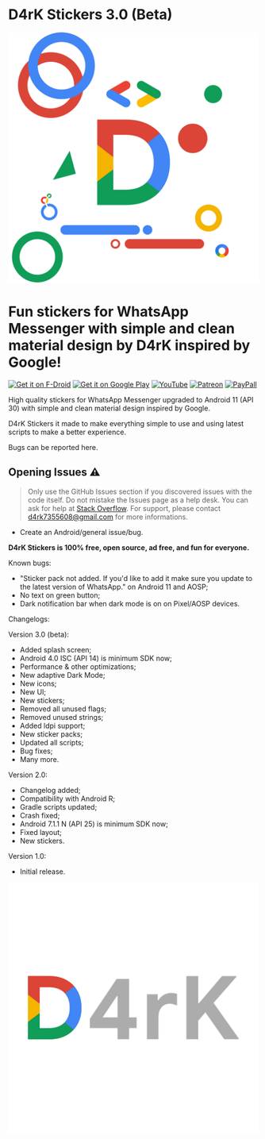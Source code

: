 # D4rK Stickers 3.0 (Beta)
![logo](https://github.com/D4rK7355608/com.d4rk.stickers/blob/master/app/src/main/res/drawable-xxxhdpi/d4rk.png)

# Fun stickers for WhatsApp Messenger with simple and clean material design by D4rK inspired by Google!

[<img src="https://f-droid.org/badge/get-it-on.png"
     alt="Get it on F-Droid"
     height="90">](https://f-droid.org/packages/d4rk/)
[<img src="https://play.google.com/intl/en_us/badges/images/generic/en-play-badge.png"
    alt="Get it on Google Play"
    height="90">](https://play.google.com/store/apps/dev?id=5390214922640123642)
[<img src="https://www.youtube.com/about/static/svgs/icons/brand-resources/YouTube-logo-full_color_light.svg?cache=72a5d9c"
    alt="YouTube"
    height="90">](https://www.youtube.com/channel/UCLDi-rmSRry0pNL-oVvGJAw/featured)
[<img src="https://i.dlpng.com/static/png/6489133_preview.png"
    alt="Patreon"
    height="90">](https://www.patreon.com/d4rk7355608)
[<img src="https://logos-download.com/wp-content/uploads/2016/03/PayPal_logo_logotype_emblem.png"
    alt="PayPall"
    height="90">](https://logos-download.com/wp-content/uploads/2016/03/PayPal_logo_logotype_emblem.png)

High quality stickers for WhatsApp Messenger upgraded to Android 11 (API 30) with simple and clean material design inspired by Google.

D4rK Stickers it made to make everything simple to use and using latest scripts to make a better experience.

Bugs can be reported here.

## Opening Issues :warning:

> Only use the GitHub Issues section if you discovered issues with the code itself. Do not mistake the Issues page as a help desk. You can ask for help at [Stack Overflow](https://stackoverflow.com/questions/tagged/whatsapp-stickers).
> For support, please contact <d4rk7355608@gmail.com> for more informations.

- Create an Android/general issue/bug.

__D4rK Stickers is 100% free, open source, ad free, and fun for everyone.__

Known bugs:
- "Sticker pack not added. If you'd like to add it make sure you update to the latest version of WhatsApp." on Android 11 and AOSP;
- No text on green button;
- Dark notification bar when dark mode is on on Pixel/AOSP devices.
    
Changelogs:

Version 3.0 (beta):
- Added splash screen;
- Android 4.0 ISC (API 14) is minimum SDK now;
- Performance &amp; other optimizations;
- New adaptive Dark Mode;
- New icons;
- New UI;
- New stickers;
- Removed all unused flags;
- Removed unused strings;
- Added ldpi support;
- New sticker packs;
- Updated all scripts;
- Bug fixes;
- Many more.

Version 2.0:
- Changelog added;
- Compatibility with Android R;
- Gradle scripts updated;
- Crash fixed;
- Android 7.1.1 N (API 25) is minimum SDK now;
- Fixed layout;
- New stickers.

Version 1.0:
- Initial release.

![logo](https://github.com/D4rK7355608/com.d4rk.stickers/blob/master/app/src/main/res/drawable-xxxhdpi/ic_splash_screen_d4rk.png)